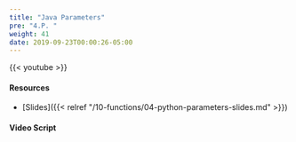 ```yaml
---
title: "Java Parameters"
pre: "4.P. "
weight: 41
date: 2019-09-23T00:00:26-05:00
---
```


{{< youtube  >}}

#### Resources

* [Slides]({{< relref "/10-functions/04-python-parameters-slides.md" >}})

#### Video Script
